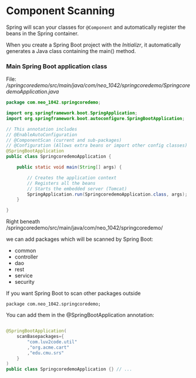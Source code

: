 # Component Scanning

Spring will scan your classes for ```@Component``` and automatically
register the beans in the Spring container.

When you create a Spring Boot project with the _Initializr_, it
automatically generates a Java class containing the main() method.

### Main Spring Boot application class

File:
_/springcoredemo/src/main/java/com/neo_1042/springcoredemo/SpringcoredemoApplication.java_


```java
package com.neo_1042.springcoredemo;

import org.springframework.boot.SpringApplication;
import org.springframework.boot.autoconfigure.SpringBootApplication;

// This annotation includes
// @EnableAutoConfiguration
// @ComponentScan (current and sub-packages)
// @Configuration (Allows extra beans or import other config classes)
@SpringBootApplication
public class SpringcoredemoApplication {

	public static void main(String[] args) {

        // Creates the application context
        // Registers all the beans
        // Starts the embedded server (Tomcat)
		SpringApplication.run(SpringcoredemoApplication.class, args);
	}

}
```

Right beneath
/springcoredemo/src/main/java/com/neo_1042/springcoredemo/

we can add packages which will be scanned by Spring Boot:

- common
- controller
- dao
- rest
- service
- security

If you want Spring Boot to scan other packages outside

```package com.neo_1042.springcoredemo;```

You can add them in the @SpringBootApplication annotation:

```java

@SpringBootApplication(
    scanBasepackages={
        "com.luv2code.util"
        ,"org.acme.cart"
        ,"edu.cmu.srs"
    }
)
public class SpringcoredemoApplication {} // ...
```